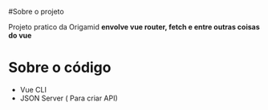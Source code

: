 #Sobre o projeto

Projeto pratico da Origamid <strong> envolve vue router, fetch e entre outras coisas do vue </strong>

# Sobre o código
 * Vue CLI
 * JSON Server ( Para criar API)
